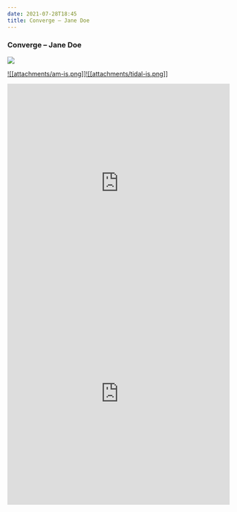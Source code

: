 ```yaml
---
date: 2021-07-28T18:45
title: Converge – Jane Doe
---
```

### Converge – Jane Doe
[![](https://img.discogs.com/NEf2L2j7Mzhsw102dnTR9VMCom8=/fit-in/600x529/filters:strip_icc():format(jpeg):mode_rgb():quality(90)/discogs-images/R-446006-1469978773-1077.jpeg.jpg)][1] 

[1]: https://www.discogs.com/release/446006
[2]: https://music.apple.com/us/album/493658129
[3]: https://listen.tidal.com/album/13185102

[![[attachments/am-is.png]]][2][![[attachments/tidal-is.png]]][3]

<iframe allow="autoplay *; encrypted-media *; fullscreen *" frameborder="0" height="450" style="width:100%;max-width:660px;overflow:hidden;background:transparent;" sandbox="allow-forms allow-popups allow-same-origin allow-scripts allow-storage-access-by-user-activation allow-top-navigation-by-user-activation" src="https://embed.music.apple.com/us/album/turn-blue/493658129"></iframe>
<div style="position: relative; padding-bottom: 100%; height: 0; overflow: hidden; max-width: 100%;"><iframe src="https://embed.tidal.com/albums/13185102?layout=gridify" frameborder= "0" allowfullscreen style="position: absolute; top: 0; left: 0; width: 100%; height: 1px; min-height: 100%; margin: 0 auto;"></iframe></div>